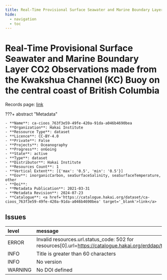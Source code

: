 ```yaml
---
title: Real-Time Provisional Surface Seawater and Marine Boundary Layer CO2 Observations made from the Kwakshua Channel (KC) Buoy on the central coast of British Columbia
hide:
  - navigation
  - toc
---
```


# Real-Time Provisional Surface Seawater and Marine Boundary Layer CO2 Observations made from the Kwakshua Channel (KC) Buoy on the central coast of British Columbia

Records page: <a href='https://catalogue.hakai.org/dataset/ca-cioos_763f3e59-49fe-420a-91da-a046b4690bea' target='_blank'>link</a>

???+ abstract "Metadata"

    - **Name**: ca-cioos_763f3e59-49fe-420a-91da-a046b4690bea 
    - **Organization**: Hakai Institute 
    - **Ressource Type**: dataset 
    - **Licence**: CC-BY-4.0 
    - **Private**: False 
    - **Projects**: Oceanography 
    - **Progress**: onGoing 
    - **State**: active 
    - **Type**: dataset 
    - **Distributor**: Hakai Institute 
    - **Resources Count**: 1 
    - **Vertical Extent**: [{'max': '0.5', 'min': '0.5'}] 
    - **Eov**: inorganicCarbon, seaSurfaceSalinity, seaSurfaceTemperature, other 
    - **Doi**:  
    - **Metadata Publication**: 2021-03-31 
    - **Metadata Revision**: 2024-07-23 
    - **Catalogue**: <a href='https://catalogue.hakai.org/dataset/ca-cioos_763f3e59-49fe-420a-91da-a046b4690bea' target='_blank'>link</a> 

<div id='map'></div>




## Issues
| level   | message                                                                                                                       |
|:--------|:------------------------------------------------------------------------------------------------------------------------------|
| ERROR   | Invalid resources.url.status_code: 502 for resources[0].url=https://catalogue.hakai.org/erddap/tabledap/HakaiKCBuoy1hour.html |
| INFO    | Title is greater than 60 characters                                                                                           |
| INFO    | No version                                                                                                                    |
| WARNING | No DOI defined                                                                                                                |


<script>
   document.addEventListener("DOMContentLoaded", function() {
    var map = L.map('map').setView([51.505, -125.09], 5);
    L.tileLayer('https://tile.openstreetmap.org/{z}/{x}/{y}.png', {
        maxZoom: 19,
        attribution: '&copy; <a href="http://www.openstreetmap.org/copyright">OpenStreetMap</a>'
    }).addTo(map);
    var geojsonFeature = {
        "type": "Feature",
        "properties": {
            "name" : "Real-Time Provisional Surface Seawater and Marine Boundary Layer CO2 Observations made from the Kwakshua Channel (KC) Buoy on the central coast of British Columbia"
        },
        "geometry": {'type': 'Point', 'coordinates': [-127.9697, 51.6507]}
    }
    L.geoJSON(geojsonFeature).addTo(map);
   })
</script>